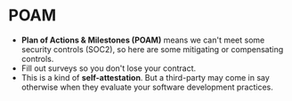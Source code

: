 # POAM

- **Plan of Actions & Milestones (POAM)** means we can't meet some security controls (SOC2), so here are some mitigating or compensating controls.
- Fill out surveys so you don't lose your contract.
- This is a kind of **self-attestation**. But a third-party may come in say otherwise when they evaluate your software development practices.